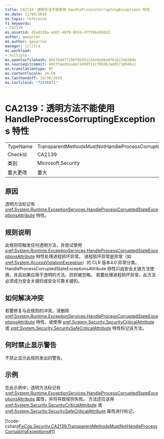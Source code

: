 ```yaml
---
title: CA2139：透明方法不能使用 HandleProcessCorruptingExceptions 特性
ms.date: 11/04/2016
ms.topic: reference
f1_keywords:
- CA2139
ms.assetid: 45a0328a-add7-40f9-8934-dff59beb02b3
author: gewarren
ms.author: gewarren
manager: jillfra
ms.workload:
- multiple
ms.openlocfilehash: 6bb76d87729bf8b951134e0e88a9fb1b17eb30de
ms.sourcegitcommit: 485ffaedb1ade71490f11cf05962add1718945cc
ms.translationtype: HT
ms.contentlocale: zh-CN
ms.lasthandoff: 10/16/2019
ms.locfileid: "72436871"
---
```

# <a name="ca2139-transparent-methods-may-not-use-the-handleprocesscorruptingexceptions-attribute"></a>CA2139：透明方法不能使用 HandleProcessCorruptingExceptions 特性

|||
|-|-|
|TypeName|TransparentMethodsMustNotHandleProcessCorruptingExceptions|
|CheckId|CA2139|
|类别|Microsoft.Security|
|重大更改|重大|

## <a name="cause"></a>原因
透明方法标记有 <xref:System.Runtime.ExceptionServices.HandleProcessCorruptedStateExceptionsAttribute> 特性。

## <a name="rule-description"></a>规则说明
此规则将触发任何透明方法，并尝试使用 <xref:System.Runtime.ExceptionServices.HandleProcessCorruptedStateExceptionsAttribute> 特性处理进程损坏异常。 进程损坏异常是异常（如 <xref:System.AccessViolationException>）的 CLR 版本4.0 异常分类。 HandleProcessCorruptedStateExceptionsAttribute 特性只由安全关键方法使用，并且如果应用于透明的方法，则将被忽略。 若要处理进程损坏异常，此方法必须成为安全关键的或安全可靠关键的。

## <a name="how-to-fix-violations"></a>如何解决冲突
若要修复与此规则的冲突，请删除 <xref:System.Runtime.ExceptionServices.HandleProcessCorruptedStateExceptionsAttribute> 特性，或使用 <xref:System.Security.SecurityCriticalAttribute> 或 <xref:System.Security.SecuritySafeCriticalAttribute> 特性标记该方法。

## <a name="when-to-suppress-warnings"></a>何时禁止显示警告
不禁止显示此规则发出的警告。

## <a name="example"></a>示例
在此示例中，透明方法标记有 <xref:System.Runtime.ExceptionServices.HandleProcessCorruptedStateExceptionsAttribute> 属性，并将导致规则失败。 方法还应该用 <xref:System.Security.SecurityCriticalAttribute> 或 <xref:System.Security.SecuritySafeCriticalAttribute> 属性进行标记。

[!code-csharp[FxCop.Security.CA2139.TransparentMethodsMustNotHandleProcessCorruptingExceptions#1](../code-quality/codesnippet/CSharp/ca2139-transparent-methods-may-not-use-the-handleprocesscorruptingexceptions-attribute_1.cs)]
